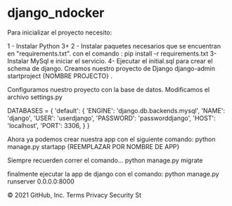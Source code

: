 # django_ndocker

Para inicializar el proyecto necesito:

1 - Instalar Python 3+
2 - Instalar paquetes necesarios que se encuentran en "requirements.txt".
con el comando : pip install -r requirements.txt 
3- Instalar MySql e iniciar el servicio.
4- Ejecutar el initial.sql para crear el schema de django.
Creamos nuestro proyecto de Django
django-admin startproject {NOMBRE PROJECTO} .

Configuramos nuestro proyecto con la base de datos.
Modificamos el archivo settings.py

DATABASES = { 'default': { 'ENGINE': 'django.db.backends.mysql', 'NAME': 'django', 'USER': 'userdjango', 'PASSWORD': 'passworddjango', 'HOST': 'localhost', 'PORT': 3306, } }

Ahora ya podemos crear nuestra app con el siguiente comando:
python manage.py startapp {REEMPLAZAR POR NOMBRE DE APP}

Siempre recuerden correr el comando...
python manage.py migrate

finalmente ejecutar la app de django con el comando:
python manage.py runserver 0.0.0.0:8000

© 2021 GitHub, Inc.
Terms
Privacy
Security
St